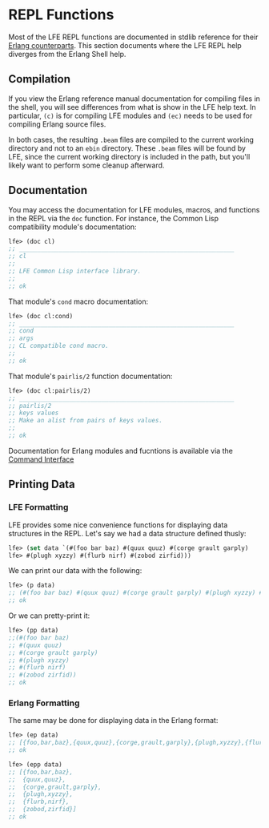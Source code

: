 # REPL Functions

Most of the LFE REPL functions are documented in stdlib reference for their [Erlang counterparts](http://erlang.org/doc/man/c.html). This section documents where the LFE REPL help diverges from the Erlang Shell help.

## Compilation

If you view the Erlang reference manual documentation for compiling files in the shell, you will see differences from what is show in the LFE help text. In particular, `(c)` is for compiling LFE modules and `(ec)` needs to be used for compiling Erlang source files.

In both cases, the resulting `.beam` files are compiled to the current working directory and not to an `ebin` directory. These `.beam` files will be found by LFE, since the current working directory is included in the path, but you'll likely want to perform some cleanup afterward.

## Documentation

You may access the documentation for LFE modules, macros, and functions in the REPL via the `doc` function. For instance, the Common Lisp compatibility module's documentation:

```lisp
lfe> (doc cl)
;; ____________________________________________________________
;; cl
;;
;; LFE Common Lisp interface library.
;;
;; ok
```

That module's `cond` macro documentation:

```lisp
lfe> (doc cl:cond)
;; ____________________________________________________________
;; cond
;; args
;; CL compatible cond macro.
;;
;; ok
```

That module's `pairlis/2` function documentation:

```lisp
lfe> (doc cl:pairlis/2)
;; ____________________________________________________________
;; pairlis/2
;; keys values
;; Make an alist from pairs of keys values.
;;
;; ok
```

Documentation for Erlang modules and fucntions is available via the [Command Interface](c.html)

## Printing Data

### LFE Formatting

LFE provides some nice convenience functions for displaying data structures in the REPL. Let's say we had a data structure defined thusly:

```lisp
lfe> (set data `(#(foo bar baz) #(quux quuz) #(corge grault garply)
lfe> #(plugh xyzzy) #(flurb nirf) #(zobod zirfid)))
```

We can print our data with the following:

```lisp
lfe> (p data)
;; (#(foo bar baz) #(quux quuz) #(corge grault garply) #(plugh xyzzy) #(flurb nirf) #(zobod zirfid))
;; ok
```

Or we can pretty-print it:

```lisp
lfe> (pp data)
;;(#(foo bar baz)
;; #(quux quuz)
;; #(corge grault garply)
;; #(plugh xyzzy)
;; #(flurb nirf)
;; #(zobod zirfid))
;; ok
```

### Erlang Formatting

The same may be done for displaying data in the Erlang format:

```lisp
lfe> (ep data)
;; [{foo,bar,baz},{quux,quuz},{corge,grault,garply},{plugh,xyzzy},{flurb,nirf},{zobod,zirfid}]
;; ok
```

```lisp
lfe> (epp data)
;; [{foo,bar,baz},
;;  {quux,quuz},
;;  {corge,grault,garply},
;;  {plugh,xyzzy},
;;  {flurb,nirf},
;;  {zobod,zirfid}]
;; ok
```
